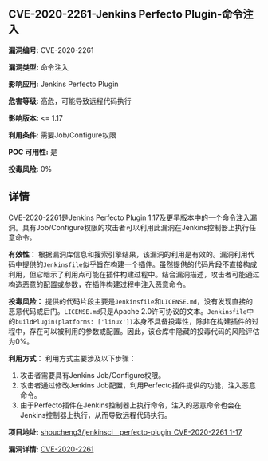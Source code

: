 ## CVE-2020-2261-Jenkins Perfecto Plugin-命令注入

**漏洞编号:** CVE-2020-2261

**漏洞类型:** 命令注入

**影响应用:** Jenkins Perfecto Plugin

**危害等级:** 高危，可能导致远程代码执行

**影响版本:** <= 1.17

**利用条件:** 需要Job/Configure权限

**POC 可用性:** 是

**投毒风险:** 0%

## 详情

CVE-2020-2261是Jenkins Perfecto Plugin 1.17及更早版本中的一个命令注入漏洞。具有Job/Configure权限的攻击者可以利用此漏洞在Jenkins控制器上执行任意命令。

**有效性：**
根据漏洞库信息和搜索引擎结果，该漏洞的利用是有效的。漏洞利用代码中提供的`Jenkinsfile`似乎旨在构建一个插件。虽然提供的代码片段不直接构成利用，但它暗示了利用点可能在插件构建过程中。结合漏洞描述，攻击者可能通过构造恶意的配置或参数，在插件构建过程中注入恶意命令。

**投毒风险：**
提供的代码片段主要是`Jenkinsfile`和`LICENSE.md`，没有发现直接的恶意代码或后门。`LICENSE.md`只是Apache 2.0许可协议的文本。`Jenkinsfile`中的`buildPlugin(platforms: ['linux'])`本身不具备投毒性，除非在构建插件的过程中，存在可以被利用的参数或配置。因此，该仓库中隐藏的投毒代码的风险评估为0%。

**利用方式：**
利用方式主要涉及以下步骤：
1.  攻击者需要具有Jenkins Job/Configure权限。
2.  攻击者通过修改Jenkins Job配置，利用Perfecto插件提供的功能，注入恶意命令。
3.  由于Perfecto插件在Jenkins控制器上执行命令，注入的恶意命令也会在Jenkins控制器上执行，从而导致远程代码执行。

**项目地址:** [shoucheng3/jenkinsci__perfecto-plugin_CVE-2020-2261_1-17](https://github.com/shoucheng3/jenkinsci__perfecto-plugin_CVE-2020-2261_1-17)

**漏洞详情:** [CVE-2020-2261](https://nvd.nist.gov/vuln/detail/CVE-2020-2261)